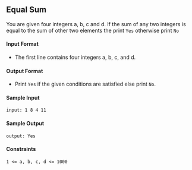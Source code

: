 ## **Equal Sum**

You are given four integers a, b, c and d. If the sum of any two integers is equal to the sum of other two elements the print `Yes` otherwise print `No`

#### **Input Format**

- The first line contains four integers a, b, c, and d.

#### **Output Format**

- Print `Yes` if the given conditions are satisfied else print `No`.

#### **Sample Input**
    input: 1 8 4 11

#### **Sample Output**
    output: Yes

#### **Constraints**
    1 <= a, b, c, d <= 1000